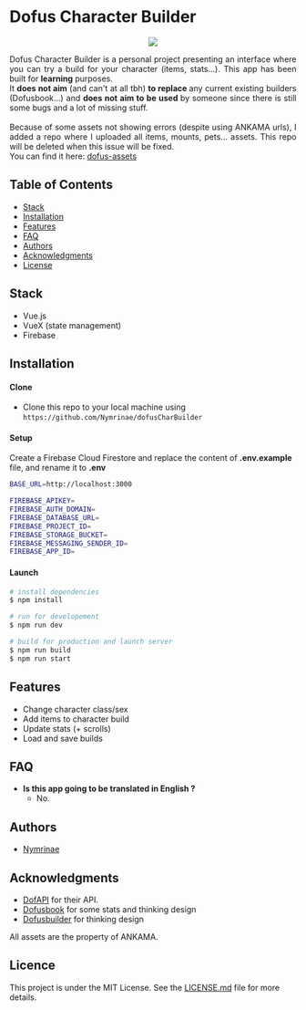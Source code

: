 # Dofus Character Builder

<p align="center">
  <img src="https://imgur.com/Jnj50XZ.png" style="margin: 0 auto;">
</p>

<p align="justify">
Dofus Character Builder is a personal project presenting an interface where you can try a build for your character (items, stats...). This app has been built for <b>learning</b> purposes.
<br>It <b>does not aim</b> (and can't at all tbh) <b>to replace </b> any current existing builders (Dofusbook...) and <b> does not aim to be used </b> by someone since there is still some bugs and a lot of missing stuff.<br><br>
Because of some assets not showing errors (despite using ANKAMA urls), I added a repo where I uploaded all items, mounts, pets... assets. This repo will be deleted when this issue will be fixed.<br>You can find it here: <a href="https://github.com/Nymrinae/dofus-assets"> dofus-assets </a>
</p>

## Table of Contents
- [Stack](#stack)
- [Installation](#installation)
- [Features](#features)
- [FAQ](#faq)
- [Authors](#authors)
- [Acknowledgments](#acknowledgments)
- [License](#license)

## Stack

- Vue.js
- VueX (state management)
- Firebase

## Installation

#### Clone
- Clone this repo to your local machine using `https://github.com/Nymrinae/dofusCharBuilder`

#### Setup

Create a Firebase Cloud Firestore and replace the content of **.env.example** file, and rename it to **.env**

```sh
BASE_URL=http://localhost:3000

FIREBASE_APIKEY=
FIREBASE_AUTH_DOMAIN=
FIREBASE_DATABASE_URL=
FIREBASE_PROJECT_ID=
FIREBASE_STORAGE_BUCKET=
FIREBASE_MESSAGING_SENDER_ID=
FIREBASE_APP_ID=
```

#### Launch

```sh
# install dependencies
$ npm install

# run for developement
$ npm run dev

# build for production and launch server
$ npm run build
$ npm run start
```

## Features
- Change character class/sex
- Add items to character build
- Update stats (+ scrolls)
- Load and save builds

## FAQ
- **Is this app going to be translated in English ?**
   - No.

## Authors
- [Nymrinae](https://github.com/Nymrinae)


## Acknowledgments
- [DofAPI](https://dofapi.fr/) for their API.
- [Dofusbook](https://www.dofusbook.net/fr) for some stats and thinking design
- [Dofusbuilder](https://dofusbuilder.com/) for thinking design

All assets are the property of ANKAMA.

## Licence
This project is under the MIT License. See the [LICENSE.md](./LICENSE.md) file for more details.
